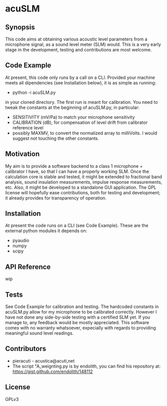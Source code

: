 # acuSLM

## Synopsis

This code aims at obtaining various acoustic level parameters from a microphone signal, as a sound level meter (SLM) would.  This is a very early stage in the development, testing and contributions are most welcome.

## Code Example

At present, this code only runs by a call on a CLI. Provided your machine meets all dipendencies (see Installation below), it is as simple as running:
- python -i acuSLM.py

in your cloned directory.
The first run is meant for calibration.  You need to tweak the constants at the beginning of acuSLM.py, in particular:
- SENSITIVITY (mV/Pa) to match your microphone sensitivity
- CALIBRATION (dB), for compensation of level drift from calibrator reference level
- possibly MAXMV, to convert the normalized array to milliVolts.
I would suggest not touching the other constants.

## Motivation

My aim is to provide a software backend to a class 1 microphone + calibrator I have, so that I can have a properly working SLM.  Once the calculation core is stable and tested, it might be extended to fractional band analysis, sound insulation measurements, impulse response measurements, etc.  Also, it might be developed to a standalone GUI application.
The GPL license will hopefully ease contributions, both for testing and development; it already provides for transparency of operation.

## Installation

At present the code runs on a CLI (see Code Example).  These are the external python modules it depends on:
- pyaudio
- numpy
- scipy

## API Reference

wip

## Tests

See Code Example for calibration and testing.  The hardcoded constants in acuSLM.py allow for my microphone to be calibrated correctly.  However I have not done any side-by-side testing with a certified SLM yet. If you manage to, any feedback would be  mostly appreciated.
This software comes with no warranty whatsoever, expecially with regards to providing meaningful sound level readings.

## Contributors

- pieracuti - acustica@acuti,net
- The script "A_weignting.py is by endolith, you can find his repository at: https://gist.github.com/endolith/148112

## License

GPLv3
